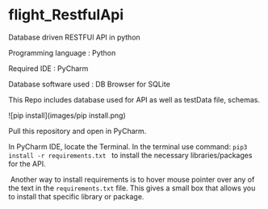 # flight_RestfulApi
 Database driven RESTFUl API in python

Programming language : Python

Required IDE : PyCharm

Database software used : DB Browser for SQLite


This Repo includes database used for API as well as  testData file, schemas.  

![pip install](images/pip install.png)

Pull this repository and open in PyCharm.

In PyCharm IDE, locate the Terminal. In the terminal use command: 
		`pip3 install -r requirements.txt ` 
		to install the necessary libraries/packages for the API.

​		Another way to install requirements is to hover mouse pointer over any of the text in the `requirements.txt` file. This gives a small 		box that allows you to install that specific library or package.

